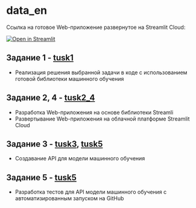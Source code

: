 # data_en
Ссылка на готовое Web-приложение развернутое на Streamlit Cloud:

[![Open in Streamlit](https://static.streamlit.io/badges/streamlit_badge_black_white.svg)](https://appapppy-glg9ykmarcwvxrb4agbxyd.streamlit.app/)

<h2><bold> Задание 1 -  <a href="https://github.com/DanilaAkh/software_engineering/tree/main/tusk1"> tusk1</a></bold></h2>

 - Реализация решения выбранной задачи в коде с использованием готовой библиотеки машинного обучения
<h2> <bold>Задание 2, 4 - <a href="https://github.com/DanilaAkh/software_engineering/tree/main/tusk2_4"> tusk2_4</a></bold></h2>

 - Разработка Web-приложения на основе библиотеки Streamli
 - Развертывание Web-приложения на облачной платформе Streamlit Cloud
<h2> <bold>Задание 3 - <a href="https://github.com/DanilaAkh/software_engineering/tree/main/tusk3"> tusk3</a>, <a href="https://github.com/DanilaAkh/software_engineering/tree/main/tusk5"> tusk5</a></bold></h2>

 - Создавание API для модели машинного обучения
<h2> <bold>Задание 5 - <a href="https://github.com/DanilaAkh/software_engineering/tree/main/tusk5"> tusk5</a></bold></h2>

 - Разработка тестов для API модели машинного обучения с автоматизированным запуском на GitHub
